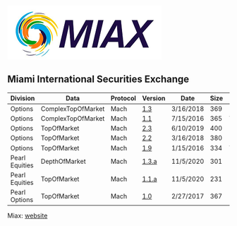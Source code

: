 [![Miax](https://github.com/Open-Markets-Initiative/Directory/blob/main/Images/Miax.png)](https://www.miaxoptions.com)


## Miami International Securities Exchange

| Division | Data | Protocol | Version | Date | Size | Testing | Specification |
| --- | --- | --- | --- | --- | --- | --- | --- |
| Options | ComplexTopOfMarket | Mach | [1.3][Miax.Options.ComplexTopOfMarket.Mach.v1.3.Structs] | 3/16/2018 | 369 | Untested | [url][Miax.Options.ComplexTopOfMarket.Mach.v1.3.Url] - [pdf][Miax.Options.ComplexTopOfMarket.Mach.v1.3.Pdf] |
| Options | ComplexTopOfMarket | Mach | [1.1][Miax.Options.ComplexTopOfMarket.Mach.v1.1.Structs] | 7/15/2016 | 365 | Verified | [url][Miax.Options.ComplexTopOfMarket.Mach.v1.1.Url] - [pdf][Miax.Options.ComplexTopOfMarket.Mach.v1.1.Pdf] |
| Options | TopOfMarket | Mach | [2.3][Miax.Options.TopOfMarket.Mach.v2.3.Structs] | 6/10/2019 | 400 | Untested | [url][Miax.Options.TopOfMarket.Mach.v2.3.Url] - [pdf][Miax.Options.TopOfMarket.Mach.v2.3.Pdf] |
| Options | TopOfMarket | Mach | [2.2][Miax.Options.TopOfMarket.Mach.v2.2.Structs] | 3/16/2018 | 380 | Untested | [url][Miax.Options.TopOfMarket.Mach.v2.2.Url] - [pdf][Miax.Options.TopOfMarket.Mach.v2.2.Pdf] |
| Options | TopOfMarket | Mach | [1.9][Miax.Options.TopOfMarket.Mach.v1.9.Structs] | 1/15/2016 | 334 | Verified | [url][Miax.Options.TopOfMarket.Mach.v1.9.Url] - [pdf][Miax.Options.TopOfMarket.Mach.v1.9.Pdf] |
| Pearl Equities | DepthOfMarket | Mach | [1.3.a][Miax.Pearl.Equities.DepthOfMarket.Mach.v1.3.a.Structs] | 11/5/2020 | 301 | Untested | [url][Miax.Pearl.Equities.DepthOfMarket.Mach.v1.3.a.Url] - [pdf][Miax.Pearl.Equities.DepthOfMarket.Mach.v1.3.a.Pdf] |
| Pearl Equities | TopOfMarket | Mach | [1.1.a][Miax.Pearl.Equities.TopOfMarket.Mach.v1.1.a.Structs] | 11/5/2020 | 231 | Untested | [url][Miax.Pearl.Equities.TopOfMarket.Mach.v1.1.a.Url] - [pdf][Miax.Pearl.Equities.TopOfMarket.Mach.v1.1.a.Pdf] |
| Pearl Options | TopOfMarket | Mach | [1.0][Miax.Pearl.Options.TopOfMarket.Mach.v1.0.Structs] | 2/27/2017 | 367 | Untested | [url][Miax.Pearl.Options.TopOfMarket.Mach.v1.0.Url] - [pdf][Miax.Pearl.Options.TopOfMarket.Mach.v1.0.Pdf] |


Miax: [website](https://www.miaxoptions.com "Go to Miami International Securities Exchange")


[Miax.Options.ComplexTopOfMarket.Mach.v1.1.Structs]: https://github.com/Open-Markets-Initiative/c-structs/blob/main/miax/Miax.Options.ComplexTopOfMarket.Mach.v1.1.h "Miax Options ComplexTopOfMarket Mach v1.1 C# Parsers Source File"
[Miax.Options.ComplexTopOfMarket.Mach.v1.1.Url]: https://www.miaxoptions.com/interface-specifications "Miami International Securities Exchange 1.1 Url"
[Miax.Options.ComplexTopOfMarket.Mach.v1.1.Pdf]: https://github.com/Open-Markets-Initiative/Directory/blob/main/Specifications/Miax/Miax.Options.ComplexTopOfMarket.Mach.v1.1.pdf "Miami International Securities Exchange 1.1 Pdf"
[Miax.Options.ComplexTopOfMarket.Mach.v1.3.Structs]: https://github.com/Open-Markets-Initiative/c-structs/blob/main/miax/Miax.Options.ComplexTopOfMarket.Mach.v1.3.h "Miax Options ComplexTopOfMarket Mach v1.3 C# Parsers Source File"
[Miax.Options.ComplexTopOfMarket.Mach.v1.3.Url]: https://www.miaxoptions.com/interface-specifications "Miami International Securities Exchange 1.3 Url"
[Miax.Options.ComplexTopOfMarket.Mach.v1.3.Pdf]: https://github.com/Open-Markets-Initiative/Directory/blob/main/Specifications/Miax/Miax.Options.ComplexTopOfMarket.Mach.v1.3.pdf "Miami International Securities Exchange 1.3 Pdf"
[Miax.Options.TopOfMarket.Mach.v1.9.Structs]: https://github.com/Open-Markets-Initiative/c-structs/blob/main/miax/Miax.Options.TopOfMarket.Mach.v1.9.h "Miax Options TopOfMarket Mach v1.9 C# Parsers Source File"
[Miax.Options.TopOfMarket.Mach.v1.9.Url]: https://www.miaxoptions.com/interface-specifications "Miami International Securities Exchange 1.9 Url"
[Miax.Options.TopOfMarket.Mach.v1.9.Pdf]: https://github.com/Open-Markets-Initiative/Directory/blob/main/Specifications/Miax/Miax.Options.TopOfMarket.Mach.v1.1.pdf "Miami International Securities Exchange 1.9 Pdf"
[Miax.Options.TopOfMarket.Mach.v2.2.Structs]: https://github.com/Open-Markets-Initiative/c-structs/blob/main/miax/Miax.Options.TopOfMarket.Mach.v2.2.h "Miax Options TopOfMarket Mach v2.2 C# Parsers Source File"
[Miax.Options.TopOfMarket.Mach.v2.2.Url]: https://www.miaxoptions.com/interface-specifications "Miami International Securities Exchange 2.2 Url"
[Miax.Options.TopOfMarket.Mach.v2.2.Pdf]: https://github.com/Open-Markets-Initiative/Directory/blob/main/Specifications/Miax/Miax.Options.TopOfMarket.Mach.v2.2.pdf "Miami International Securities Exchange 2.2 Pdf"
[Miax.Options.TopOfMarket.Mach.v2.3.Structs]: https://github.com/Open-Markets-Initiative/c-structs/blob/main/miax/Miax.Options.TopOfMarket.Mach.v2.3.h "Miax Options TopOfMarket Mach v2.3 C# Parsers Source File"
[Miax.Options.TopOfMarket.Mach.v2.3.Url]: https://www.miaxoptions.com/interface-specifications "Miami International Securities Exchange 2.3 Url"
[Miax.Options.TopOfMarket.Mach.v2.3.Pdf]: https://github.com/Open-Markets-Initiative/Directory/blob/main/Specifications/Miax/Miax.Options.TopOfMarket.Mach.v2.3.pdf "Miami International Securities Exchange 2.3 Pdf"
[Miax.Pearl.Equities.DepthOfMarket.Mach.v1.3.a.Structs]: https://github.com/Open-Markets-Initiative/c-structs/blob/main/miax/Miax.Pearl.Equities.DepthOfMarket.Mach.v1.3.a.h "Miax Pearl Equities DepthOfMarket Mach v1.3.a C# Parsers Source File"
[Miax.Pearl.Equities.DepthOfMarket.Mach.v1.3.a.Url]: https://www.miaxequities.com/interface-specifications/pearl-equities "Miami International Securities Exchange 1.3.a Url"
[Miax.Pearl.Equities.DepthOfMarket.Mach.v1.3.a.Pdf]: https://github.com/Open-Markets-Initiative/Directory/blob/main/Specifications/Miax/Miax.Pearl.Equities.DepthOfMarket.Mach.v1.3.a.pdf "Miami International Securities Exchange 1.3.a Pdf"
[Miax.Pearl.Equities.TopOfMarket.Mach.v1.1.a.Structs]: https://github.com/Open-Markets-Initiative/c-structs/blob/main/miax/Miax.Pearl.Equities.TopOfMarket.Mach.v1.1.a.h "Miax Pearl Equities TopOfMarket Mach v1.1.a C# Parsers Source File"
[Miax.Pearl.Equities.TopOfMarket.Mach.v1.1.a.Url]: https://www.miaxequities.com/interface-specifications/pearl-equities "Miami International Securities Exchange 1.1.a Url"
[Miax.Pearl.Equities.TopOfMarket.Mach.v1.1.a.Pdf]: https://github.com/Open-Markets-Initiative/Directory/blob/main/Specifications/Miax/Miax.Pearl.Equities.TopOfMarket.Mach.v1.1.a.Pdf "Miami International Securities Exchange 1.1.a Pdf"
[Miax.Pearl.Options.TopOfMarket.Mach.v1.0.Structs]: https://github.com/Open-Markets-Initiative/c-structs/blob/main/miax/Miax.Pearl.Options.TopOfMarket.Mach.v1.0.h "Miax Pearl Options TopOfMarket Mach v1.0 C# Parsers Source File"
[Miax.Pearl.Options.TopOfMarket.Mach.v1.0.Url]: https://www.miaxoptions.com/interface-specifications/pearl "Miami International Securities Exchange 1.0 Url"
[Miax.Pearl.Options.TopOfMarket.Mach.v1.0.Pdf]: https://github.com/Open-Markets-Initiative/Directory/blob/main/Specifications/Miax/Miax.Pearl.Options.TopOfMarket.Mach.v1.0.pdf "Miami International Securities Exchange 1.0 Pdf"
